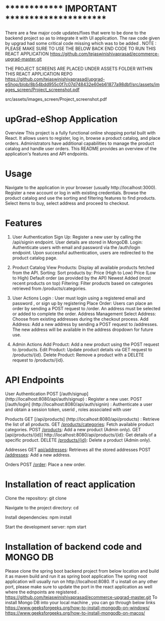 
# ************ IMPORTANT *********************
There are a few major code updates/fixes that were to be done to the backend project so as to integrate it with UI application.
The raw code given by upgrad had some critical code missing which was to be added .
NOTE : PLEASE MAKE SURE TO USE THE BELOW BACK END CODE TO RUN THIS REACT APPLICATION 
https://github.com/tejaswinishivaprasad/ecommerce-upgrad-master.git 

THE PROJECT SCREENS ARE PLACED UNDER ASSETS FOLDER WITHIN THIS REACT APPLICATION REPO
https://github.com/tejaswinishivaprasad/upgrad-eShop/blob/8b54bdd955c0f7c07d748432e60eb61877a98dbf/src/assets/images_screen/Project_screenshot.pdf

src/assets/images_screen/Project_screenshot.pdf


# upGrad-eShop Application 
Overview
This project is a fully functional online shopping portal built with React. It allows users to register, log in, browse a product catalog, and place orders. Administrators have additional capabilities to manage the product catalog and handle user orders. This README provides an overview of the application's features and API endpoints.

# Usage
Navigate to the application in your browser (usually http://localhost:3000).
Register a new account or log in with existing credentials.
Browse the product catalog and use the sorting and filtering features to find products.
Select items to buy, select address and proceed to checkout.

# Features
1. User Authentication
    Sign Up: Register a new user by calling the /api/signin endpoint. User details are stored in MongoDB.
    Login: Authenticate users with email and password via the /auth/login endpoint. Upon successful authentication, users are redirected to the product catalog page.


2. Product Catalog
 View Products: Display all available products fetched from the API.
Sorting: Sort products by:
Price (High to Low)
Price (Low to High)
Default order (as provided by the API)
Newest Added (most recent products on top)
Filtering: Filter products based on categories retrieved from /products/categories.

3. User Actions
Login : User must login using a registered email and password , or sign up by registering 
Place Order: Users can place an order by sending a POST request to /order. An address must be selected or added to complete the order.
Address Management
Select Address: Choose from existing addresses during the checkout process.
Add Address: Add a new address by sending a POST request to /addresses. The new address will be available in the address dropdown for future use.

4. Admin Actions
Add Product: Add a new product using the POST request to /products.
Edit Product: Update product details via GET request to /products/{id}.
Delete Product: Remove a product with a DELETE request to /products/{id}.

# API Endpoints
User Authentication
POST [/auth/signup] (http://localhost:8080/api/auth/signup) : Register a new user.
POST [/auth/login] (http://localhost:8080/api/auth/signin) : Authenticate a user and obtain a session token, userid , roles associated with user

Products
GET [/api/products] (http://localhost:8080/api/products) : Retrieve the list of all products.
GET [/products/categories](http://localhost:8080/api/products/categories): Fetch available product categories.
POST [/products](http://localhost:8080/api/products): Add a new product (Admin only).
GET [api/products/{id}] http://localhost:8080/api/products/{id}: Get details of a specific product.
DELETE [/products/{id}](http://localhost:8080/api/products/{id}): Delete a product (Admin only).

Addresses
GET [api/addresses](http://localhost:8080/api/addresses): Retrieves all the stored addresses
POST [/addresses](http://localhost:8080/api/addresses): Add a new address.

Orders
POST [/order](http://localhost:8080/api/orders): Place a new order. 


# Installation of react application
Clone the repository:
git clone <repository-url>

Navigate to the project directory:
cd <project-directory>

Install dependencies:
npm install

Start the development server:
npm start

# Installation of backend code and MONGO DB 
Please clone the spring boot backend project from below location and build it as maven build and run it as spring boot application 
The spring noot application will usually run on http://localhost:8080. If u install on any other port, please make sure to update the 
port in the react application as well where the ednpoints are registered .
https://github.com/tejaswinishivaprasad/ecommerce-upgrad-master.git 
To install Mongo DB into your local machine , you can go through below links 
https://www.geeksforgeeks.org/how-to-install-mongodb-on-windows/
https://www.geeksforgeeks.org/how-to-install-mongodb-on-macos/












